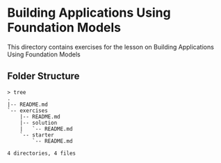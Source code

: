 # Building Applications Using Foundation Models

This directory contains exercises for the lesson on Building Applications Using Foundation Models

## Folder Structure

```
> tree
.
|-- README.md
`-- exercises
    |-- README.md
    |-- solution
    |   `-- README.md
    `-- starter
        `-- README.md

4 directories, 4 files
```

